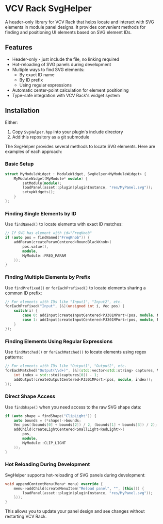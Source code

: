 # VCV Rack SvgHelper

A header-only library for VCV Rack that helps locate and interact with SVG elements in module panel designs. It provides convenient methods for finding and positioning UI elements based on SVG element IDs.

## Features

- Header-only - just include the file, no linking required
- Hot-reloading of SVG panels during development
- Multiple ways to find SVG elements:
  - By exact ID name
  - By ID prefix
  - Using regular expressions
- Automatic center-point calculation for element positioning
- Type-safe integration with VCV Rack's widget system

## Installation

Either:
1. Copy `SvgHelper.hpp` into your plugin's include directory
2. Add this repository as a git submodule


The SvgHelper provides several methods to locate SVG elements. Here are examples of each approach:

### Basic Setup
```cpp
struct MyModuleWidget : ModuleWidget, SvgHelper<MyModuleWidget> {
    MyModuleWidget(MyModule* module) {
        setModule(module);
        loadPanel(asset::plugin(pluginInstance, "res/MyPanel.svg"));
        setupWidgets();
    }
};
```

### Finding Single Elements by ID
Use `findNamed()` to locate elements with exact ID matches:
```cpp
// If SVG has element with id="FreqKnob"
if (auto pos = findNamed("FreqKnob")) {
    addParam(createParamCentered<RoundBlackKnob>(
        pos.value(), 
        module, 
        MyModule::FREQ_PARAM
    ));
}
```

### Finding Multiple Elements by Prefix
Use `findPrefixed()` or `forEachPrefixed()` to locate elements sharing a common ID prefix:
```cpp
// For elements with IDs like "Input1", "Input2", etc.
forEachPrefixed("Input", [&](unsigned int i, Vec pos) {
    switch(i) {
        case 0: addInput(createInputCentered<PJ301MPort>(pos, module, MyModule::INPUT1)); break;
        case 1: addInput(createInputCentered<PJ301MPort>(pos, module, MyModule::INPUT2)); break;
    }
});
```

### Finding Elements Using Regular Expressions
Use `findMatched()` or `forEachMatched()` to locate elements using regex patterns:
```cpp
// For elements with IDs like "Output1", "Output2", etc.
forEachMatched("Output(\\d+)", [&](std::vector<std::string> captures, Vec pos) {
    int index = std::stoi(captures[0]) - 1;
    addOutput(createOutputCentered<PJ301MPort>(pos, module, index));
});
```

### Direct Shape Access
Use `findShape()` when you need access to the raw SVG shape data:
```cpp
if (auto shape = findShape("ClipLight")) {
    auto bounds = (*shape)->bounds;
    Vec pos((bounds[0] + bounds[2]) / 2, (bounds[1] + bounds[3]) / 2);
    addChild(createLightCentered<SmallLight<RedLight>>(
        pos, 
        module, 
        MyModule::CLIP_LIGHT
    ));
}
```

### Hot Reloading During Development
SvgHelper supports hot-reloading of SVG panels during development:
```cpp
void appendContextMenu(Menu* menu) override {
    menu->addChild(createMenuItem("Reload panel", "", [this]() {
        loadPanel(asset::plugin(pluginInstance, "res/MyPanel.svg"));
    }));
}
```

This allows you to update your panel design and see changes without restarting VCV Rack.